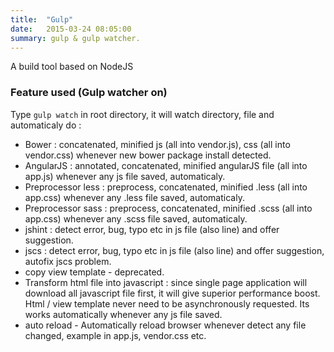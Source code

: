 ```yaml
---
title:  "Gulp"
date:   2015-03-24 08:05:00
summary: gulp & gulp watcher.
---
```


A build tool based on NodeJS

### Feature used (Gulp watcher on)

Type `gulp watch` in root directory, it will watch directory, file and automaticaly do :

- Bower : concatenated, minified js (all into vendor.js), css (all into vendor.css) whenever new bower package install detected.
- AngularJS : annotated, concatenated, minified angularJS file (all into app.js) whenever any js file saved, automaticaly.
- Preprocessor less : preprocess, concatenated, minified  .less (all into app.css) whenever any .less file saved, automaticaly.
- Preprocessor sass : preprocess, concatenated, minified  .scss (all into app.css) whenever any .scss file saved, automaticaly.
- jshint : detect error, bug, typo etc in js file (also line) and offer suggestion.
- jscs : detect error, bug, typo etc in js file (also line) and offer suggestion, autofix jscs problem.
- copy view template - deprecated.
- Transform html file into javascript : since single page application will download all javascript file first, it will give superior performance boost. Html / view template never need to be asynchronously requested. Its works automatically whenever any js file saved.
- auto reload - Automatically reload browser whenever detect any file changed, example in app.js, vendor.css etc.